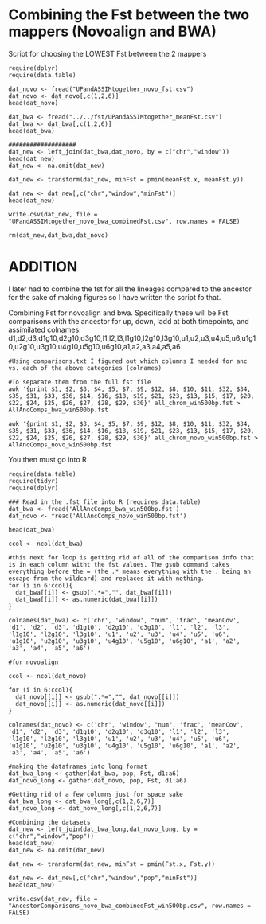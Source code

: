 # Combining the Fst between the two mappers (Novoalign and BWA)

Script for choosing the LOWEST Fst between the 2 mappers
```
require(dplyr)
require(data.table)

dat_novo <- fread("UPandASSIMtogether_novo_fst.csv")
dat_novo <- dat_novo[,c(1,2,6)]
head(dat_novo)

dat_bwa <- fread("../../fst/UPandASSIMtogether_meanFst.csv")
dat_bwa <- dat_bwa[,c(1,2,6)]
head(dat_bwa)

###################
dat_new <- left_join(dat_bwa,dat_novo, by = c("chr","window"))
head(dat_new)
dat_new <- na.omit(dat_new)

dat_new <- transform(dat_new, minFst = pmin(meanFst.x, meanFst.y))

dat_new <- dat_new[,c("chr","window","minFst")]
head(dat_new)

write.csv(dat_new, file = "UPandASSIMtogether_novo_bwa_combinedFst.csv", row.names = FALSE)

rm(dat_new,dat_bwa,dat_novo)
```

# ADDITION
I later had to combine the fst for all the lineages compared to the ancestor for the sake of making figures so I have written the script fo that.

Combining Fst for novoalign and bwa. Specifically these will be Fst comparisons with the ancestor for up, down, ladd at both timepoints, and assimilated
colnames: d1,d2,d3,d1g10,d2g10,d3g10,l1,l2,l3,l1g10,l2g10,l3g10,u1,u2,u3,u4,u5,u6,u1g10,u2g10,u3g10,u4g10,u5g10,u6g10,a1,a2,a3,a4,a5,a6

```
#Using comparisons.txt I figured out which columns I needed for anc vs. each of the above categories (colnames)

#To separate them from the full fst file
awk '{print $1, $2, $3, $4, $5, $7, $9, $12, $8, $10, $11, $32, $34, $35, $31, $33, $36, $14, $16, $18, $19, $21, $23, $13, $15, $17, $20, $22, $24, $25, $26, $27, $28, $29, $30}' all_chrom_win500bp.fst > AllAncComps_bwa_win500bp.fst

awk '{print $1, $2, $3, $4, $5, $7, $9, $12, $8, $10, $11, $32, $34, $35, $31, $33, $36, $14, $16, $18, $19, $21, $23, $13, $15, $17, $20, $22, $24, $25, $26, $27, $28, $29, $30}' all_chrom_novo_win500bp.fst > AllAncComps_novo_win500bp.fst
```
You then must go into R
```
require(data.table)
require(tidyr)
require(dplyr)

### Read in the .fst file into R (requires data.table)
dat_bwa <- fread('AllAncComps_bwa_win500bp.fst')
dat_novo <- fread('AllAncComps_novo_win500bp.fst')

head(dat_bwa)

ccol <- ncol(dat_bwa)

#this next for loop is getting rid of all of the comparison info that is in each column witht the fst values. The gsub command takes everything before the = (the .* means everything with the . being an escape from the wildcard) and replaces it with nothing.
for (i in 6:ccol){
  dat_bwa[[i]] <- gsub(".*=","", dat_bwa[[i]])
  dat_bwa[[i]] <- as.numeric(dat_bwa[[i]])
}

colnames(dat_bwa) <- c('chr', 'window', "num", 'frac', 'meanCov', 'd1', 'd2', 'd3', 'd1g10', 'd2g10', 'd3g10', 'l1', 'l2', 'l3', 'l1g10', 'l2g10', 'l3g10', 'u1', 'u2', 'u3', 'u4', 'u5', 'u6', 'u1g10', 'u2g10', 'u3g10', 'u4g10', 'u5g10', 'u6g10', 'a1', 'a2', 'a3', 'a4', 'a5', 'a6')

#for novoalign

ccol <- ncol(dat_novo)

for (i in 6:ccol){
  dat_novo[[i]] <- gsub(".*=","", dat_novo[[i]])
  dat_novo[[i]] <- as.numeric(dat_novo[[i]])
}

colnames(dat_novo) <- c('chr', 'window', "num", 'frac', 'meanCov', 'd1', 'd2', 'd3', 'd1g10', 'd2g10', 'd3g10', 'l1', 'l2', 'l3', 'l1g10', 'l2g10', 'l3g10', 'u1', 'u2', 'u3', 'u4', 'u5', 'u6', 'u1g10', 'u2g10', 'u3g10', 'u4g10', 'u5g10', 'u6g10', 'a1', 'a2', 'a3', 'a4', 'a5', 'a6')

#making the dataframes into long format
dat_bwa_long <- gather(dat_bwa, pop, Fst, d1:a6)
dat_novo_long <- gather(dat_novo, pop, Fst, d1:a6)

#Getting rid of a few columns just for space sake
dat_bwa_long <- dat_bwa_long[,c(1,2,6,7)]
dat_novo_long <- dat_novo_long[,c(1,2,6,7)]

#Combining the datasets
dat_new <- left_join(dat_bwa_long,dat_novo_long, by = c("chr","window","pop"))
head(dat_new)
dat_new <- na.omit(dat_new)

dat_new <- transform(dat_new, minFst = pmin(Fst.x, Fst.y))

dat_new <- dat_new[,c("chr","window","pop","minFst")]
head(dat_new)

write.csv(dat_new, file = "AncestorComparisons_novo_bwa_combinedFst_win500bp.csv", row.names = FALSE)
```




